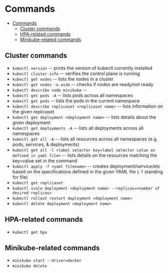 # Commands

- [Commands](#commands)
  - [Cluster commands](#cluster-commands)
  - [HPA-related commands](#hpa-related-commands)
  - [Minikube-related commands](#minikube-related-commands)

## Cluster commands

- `kubectl version` -- prints the version of kubectl currently installed
- `kubectl cluster-info` -- verifies the control plane is running
- `kubectl get nodes` -- lists the nodes in a cluster
- `kubectl get nodes -o wide` -- checks if nodes are ready/not ready
- `kubectl describe node minikube` --  
- `kubectl get pods -A` -- lists pods across all namespaces
- `kubectl get pods` -- lists the pods in the current namespace
- `kubectl describe replicaset <replicaset name>` -- lists information on the given replicaset
- `kubectl get deployment <deployment name>` -- lists details about the given deployment
- `kubectl get deployments -A` -- lists all deployments across all namespaces
- `kubectl get all -A` -- lists all resources across all namespaces (e.g. pods, services, & deployments)
- `kubectl get all -l <label selector key=label selector value as defined in yaml file>` -- lists details on the resources matching the key=value set in the command
- `kubectl apply -f <yaml filename>` -- creates deployment/service/etc based on the specifications defined in the given YAML file (`-f` standing for file)
- `kubectl get replicaset`
- `kubectl scale deployment <deployment name> --replicas=<number of desired replicas>`
- `kubectl rollout restart deployment <deployment name>`
- `kubectl delete deployment <deployment name>`

## HPA-related commands

- `kubectl get hpa`

## Minikube-related commands

- `minikube start --driver=docker`
- `minikube delete`